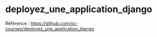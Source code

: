 # deployez_une_application_django

Référence : https://github.com/oc-courses/deployez_une_application_django
